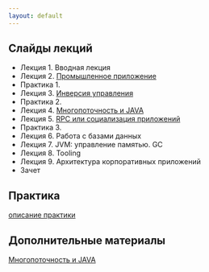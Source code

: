 ```yaml
---
layout: default
---
```


## Слайды лекций
* Лекция 1. Вводная лекция
* Лекция 2. [Промышленное приложение](lecture/lecture02.html)
* Практика 1. 
* Лекция 3. [Инверсия управления](lecture/lecture03.pdf)
* Практика 2.
* Лекция 4. [Многопоточность и JAVA](lecture/lecture04.html)
* Лекция 5. [RPC или социализация приложений](lecture/lecture05.html)
* Практика 3.
* Лекция 6. Работа с базами данных
* Лекция 7. JVM: управление памятью. GC
* Лекция 8. Tooling
* Лекция 9. Архитектура корпоративных приложений
* Зачет

## Практика
[описание практики](doc/practice.md)


## Дополнительные материалы
[Многопоточность и JAVA](https://github.com/naumen-student/EnterpriseJavaCourse-a2019/tree/master/doc/JavaConcurrent/)
